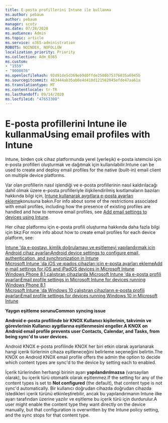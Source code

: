 ```yaml
---
title: E-posta profillerini Intune ile kullanma
ms.author: pebaum
author: pebaum
manager: scotv
ms.date: 07/28/2020
ms.audience: Admin
ms.topic: article
ms.service: o365-administration
ROBOTS: NOINDEX, NOFOLLOW
localization_priority: Priority
ms.collection: Adm_O365
ms.custom:
- "1559"
- "9000076"
ms.openlocfilehash: 92d91de5d369eb9d0ffde2580b75376035a6945b
ms.sourcegitcommit: 483444ab35ab0e4d410d121562045efde47aa61a
ms.translationtype: MT
ms.contentlocale: tr-TR
ms.lasthandoff: 09/14/2020
ms.locfileid: "47653308"
---
```

# <a name="using-email-profiles-with-intune"></a><span data-ttu-id="58e38-102">E-posta profillerini Intune ile kullanma</span><span class="sxs-lookup"><span data-stu-id="58e38-102">Using email profiles with Intune</span></span>

<span data-ttu-id="58e38-103">Intune, birden çok cihaz platformunda yerel (yerleşik) e-posta istemcisi için e-posta profilleri oluşturmak ve dağıtmak için kullanılabilir.</span><span class="sxs-lookup"><span data-stu-id="58e38-103">Intune can be used to create and deploy email profiles for the native (built-in) email client on multiple device platforms.</span></span>

<span data-ttu-id="58e38-104">Var olan profillerin nasıl işlendiği ve e-posta profillerinin nasıl kaldırılacağı dahil olmak üzere e-posta profilleriyle ilişkilendirilmiş kısıtlamaların bazıları hakkında bilgi için, [Intune kullanarak aygıtlara e-posta ayarları ekleme](https://docs.microsoft.com/intune/email-settings-configure)konusuna bakın.</span><span class="sxs-lookup"><span data-stu-id="58e38-104">For info about some of the restrictions associated with email profiles, including how the presence of existing profiles are handled and how to remove email profiles, see [Add email settings to devices using Intune](https://docs.microsoft.com/intune/email-settings-configure).</span></span>

<span data-ttu-id="58e38-105">Her cihaz platformu için e-posta profili oluşturma hakkında daha fazla bilgi için bkz:</span><span class="sxs-lookup"><span data-stu-id="58e38-105">For more info about how to create email profiles for each device platform, see:</span></span>

[<span data-ttu-id="58e38-106">Intune 'da e-postayı, kimlik doğrulamayı ve eşitlemeyi yapılandırmak için Android cihaz ayarları</span><span class="sxs-lookup"><span data-stu-id="58e38-106">Android device settings to configure email, authentication, and synchronization in Intune</span></span>](https://docs.microsoft.com/intune/email-settings-android)  
[<span data-ttu-id="58e38-107">Microsoft Intune 'da iOS ve ıpados cihazları için e-posta ayarları ekleme</span><span class="sxs-lookup"><span data-stu-id="58e38-107">Add e-mail settings for iOS and iPadOS devices in Microsoft Intune</span></span>](https://docs.microsoft.com/intune/email-settings-ios)  
[<span data-ttu-id="58e38-108">Windows Phone 8,1 çalıştıran cihazlarda Microsoft Intune 'da e-posta profili ayarları</span><span class="sxs-lookup"><span data-stu-id="58e38-108">Email profile settings in Microsoft Intune for devices running Windows Phone 8.1</span></span>](https://docs.microsoft.com/intune/email-settings-windows-phone-8-1)  
[<span data-ttu-id="58e38-109">Microsoft Intune 'da Windows 10 çalıştıran cihazların e-posta profili ayarları</span><span class="sxs-lookup"><span data-stu-id="58e38-109">Email profile settings for devices running Windows 10 in Microsoft Intune</span></span>](https://docs.microsoft.com/intune/email-settings-windows-10)

<span data-ttu-id="58e38-110">**Yaygın eşitleme sorunu**</span><span class="sxs-lookup"><span data-stu-id="58e38-110">**Common syncing issue**</span></span>

<span data-ttu-id="58e38-111">**Android e-posta profilinde bir KNOX Kullanıcı kişilerinin, takvimin ve görevlerinin Kullanıcı aygıtlarına eşitlenmesini engeller.**</span><span class="sxs-lookup"><span data-stu-id="58e38-111">**A KNOX on Android email profile prevents user Contacts, Calendar, and Tasks, from being sync'd to user devices.**</span></span>

<span data-ttu-id="58e38-112">Android KNOX e-posta profilinde KNOX her biri etkin olarak ayarlanarak hangi içerik türlerinin cihaza eşitleneceğini belirleme seçeneğini belirtin.</span><span class="sxs-lookup"><span data-stu-id="58e38-112">The KNOX on Android KNOX email profile offers the admin the option to decide which content types are sync'd to the device by setting each to enabled.</span></span>

<span data-ttu-id="58e38-113">İçerik türlerinden herhangi birinin ayarı **yapılandırılmazsa** (varsayılan olarak), bu içerik türü otomatik olarak eşitlenmez.</span><span class="sxs-lookup"><span data-stu-id="58e38-113">If the setting for any of the content types is set to **Not configured** (the default), that content type is not sync'd automatically.</span></span> <span data-ttu-id="58e38-114">Bir kullanıcı doğrudan cihazda doğrudan cihazda istedikleri içerik türünü etkinleştirebilir, ancak bu yapılandırmanın Intune ilke ayarı tarafından üzerine yazılır ve eşitleme bu içerik türü için durdurulur.</span><span class="sxs-lookup"><span data-stu-id="58e38-114">A user might enable the content type they want directly on the device manually, but that configuration is overwritten by the Intune policy setting, and the sync stops for that content type.</span></span>

